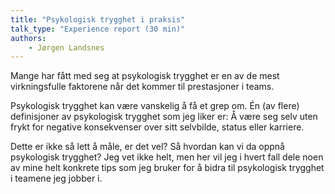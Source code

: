 ```yaml
---
title: "Psykologisk trygghet i praksis"
talk_type: "Experience report (30 min)"
authors:
    - Jørgen Landsnes
---
```

Mange har fått med seg at psykologisk trygghet er en av de mest virkningsfulle faktorene når det kommer til prestasjoner i teams.

Psykologisk trygghet kan være vanskelig å få et grep om. Én (av flere) definisjoner av psykologisk trygghet som jeg liker er: Å være seg selv uten frykt for negative konsekvenser over sitt selvbilde, status eller karriere.

Dette er ikke så lett å måle, er det vel? Så hvordan kan vi da oppnå psykologisk trygghet? Jeg vet ikke helt, men her vil jeg i hvert fall dele noen av mine helt konkrete tips som jeg bruker for å bidra til psykologisk trygghet i teamene jeg jobber i.
